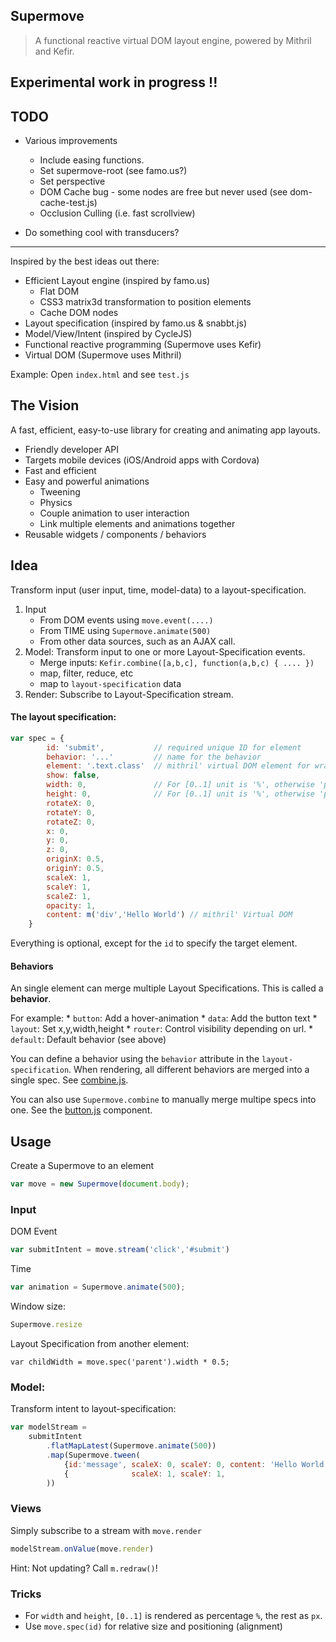 Supermove
---------
> A functional reactive virtual DOM layout engine, powered by Mithril and Kefir.

## Experimental work in progress !!

## TODO

* Various improvements
	* Include easing functions.
	* Set supermove-root (see famo.us?)
	* Set perspective
	* DOM Cache bug - some nodes are free but never used (see dom-cache-test.js)
	* Occlusion Culling (i.e. fast scrollview)

* Do something cool with transducers?

---

Inspired by the best ideas out there:

* Efficient Layout engine (inspired by famo.us)
	* Flat DOM
	* CSS3 matrix3d transformation to position elements
	* Cache DOM nodes
* Layout specification (inspired by famo.us & snabbt.js)
* Model/View/Intent (inspired by CycleJS)
* Functional reactive programming (Supermove uses Kefir)
* Virtual DOM (Supermove uses Mithril)

Example: Open `index.html` and see `test.js`

## The Vision

A fast, efficient, easy-to-use library for creating
and animating app layouts.

* Friendly developer API
* Targets mobile devices (iOS/Android apps with Cordova)
* Fast and efficient
* Easy and powerful animations
	* Tweening
	* Physics
	* Couple animation to user interaction
	* Link multiple elements and animations together
* Reusable widgets / components / behaviors


## Idea

Transform input (user input, time, model-data) to a layout-specification.

1. Input
	* From DOM events using `move.event(....)` 
	* From TIME using `Supermove.animate(500)`
	* From other data sources, such as an AJAX call.
2. Model: Transform input to one or more Layout-Specification events.
	* Merge inputs: `Kefir.combine([a,b,c], function(a,b,c) { .... })`
	* map, filter, reduce, etc
	* map to `layout-specification` data
3. Render: Subscribe to Layout-Specification stream.

#### The layout specification:
```javascript
var spec = {
		id: 'submit',			// required unique ID for element
		behavior: '...'			// name for the behavior
		element: '.text.class'  // mithril' virtual DOM element for wrapper surface.
		show: false,	
		width: 0,				// For [0..1] unit is '%', otherwise 'px'
		height: 0,				// For [0..1] unit is '%', otherwise 'px'
		rotateX: 0,
		rotateY: 0,
		rotateZ: 0,
		x: 0,
		y: 0,
		z: 0,
		originX: 0.5,
		originY: 0.5,
		scaleX: 1,
		scaleY: 1,
		scaleZ: 1,
		opacity: 1,
		content: m('div','Hello World')	// mithril' Virtual DOM
	}
```
Everything is optional, except for the `id` to specify the target element.

#### Behaviors

An single element can merge multiple Layout Specifications. This is called a **behavior**.

For example:
	* `button`: Add a hover-animation
	* `data`: Add the button text
	* `layout`: Set x,y,width,height
	* `router`: Control visibility depending on url.
	* `default`: Default behavior (see above)

You can define a behavior using the `behavior` attribute in the `layout-specification`. When rendering, all different behaviors are merged into a single spec. See [combine.js](src/core/combine.js).

You can also use `Supermove.combine` to manually merge multipe specs into one. See the [button.js](src/behaviors/button.js) component.

## Usage
Create a Supermove to an element
```javascript
var move = new Supermove(document.body);
```

### Input 

DOM Event
```javascript
var submitIntent = move.stream('click','#submit')
```

Time
```javascript
var animation = Supermove.animate(500);
```

Window size:
```javascript
Supermove.resize
```

Layout Specification from another element:
```
var childWidth = move.spec('parent').width * 0.5;
```

### Model:

Transform intent to layout-specification:
```javascript
var modelStream = 
	submitIntent
		.flatMapLatest(Supermove.animate(500))
		.map(Supermove.tween(
			{id:'message', scaleX: 0, scaleY: 0, content: 'Hello World'},
			{              scaleX: 1, scaleY: 1,                       }
		))
```

### Views

Simply subscribe to a stream with `move.render`
```javascript
modelStream.onValue(move.render)
```

Hint: Not updating? Call `m.redraw()`!

### Tricks

* For `width` and `height`, `[0..1]` is rendered as percentage `%`, the rest as `px`.
* Use `move.spec(id)` for relative size and positioning (alignment)

